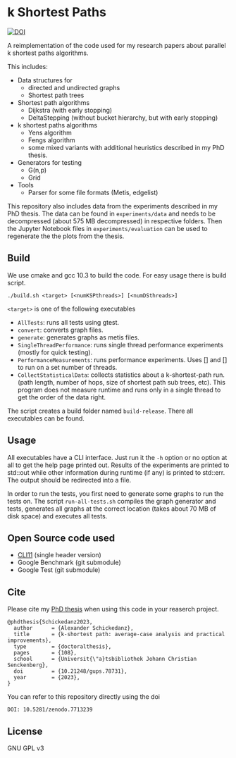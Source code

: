 # k Shortest Paths
[![DOI](https://zenodo.org/badge/605519771.svg)](https://zenodo.org/badge/latestdoi/605519771)

A reimplementation of the code used for my research papers about parallel k shortest paths algorithms.

This includes:
- Data structures for
  - directed and undirected graphs
  - Shortest path trees
- Shortest path algorithms
  - Dijkstra (with early stopping)
  - DeltaStepping (without bucket hierarchy, but with early stopping)
- k shortest paths algorithms
  - Yens algorithm
  - Fengs algorithm
  - some mixed variants with additional heuristics described in my PhD thesis.
- Generators for testing
  - G(n,p)
  - Grid
- Tools
  - Parser for some file formats (Metis, edgelist)

This repository also includes data from the experiments described in my PhD thesis. The data can be found in `experiments/data` and needs to be decompressed (about 575 MB decompressed) in respective folders. Then the Jupyter Notebook files in `experiments/evaluation` can be used to regenerate the the plots from the thesis.

## Build

We use cmake and gcc 10.3 to build the code. For easy usage there is build script.

```
./build.sh <target> [<numKSPthreads>] [<numDSthreads>]
```

`<target>` is one of the following executables
- `AllTests`: runs all tests using gtest.
- `convert`: converts graph files.
- `generate`: generates graphs as metis files.
- `SingleThreadPerformance`: runs single thread performance experiments (mostly for quick testing).
- `PerformanceMeasurements`: runs performance experiments. Uses [<numKSPthreads>] and [<numDSthreads>] to run on a set number of threads.
- `CollectStatisticalData`: collects statistics about a k-shortest-path run. (path length, number of hops, size of shortest path sub trees, etc). This program does not measure runtime and runs only in a single thread to get the order of the data right.

The script creates a build folder named `build-release`. There all executables can be found.

## Usage

All executables have a CLI interface. Just run it the `-h` option or no option at all to get the help page printed out. Results of the experiments are printed to std::out while other information during runtime (if any) is printed to std::err. The output should be redirected into a file.

In order to run the tests, you first need to generate some graphs to run the tests on. The script `run-all-tests.sh` compiles the graph generator and tests, generates all graphs at the correct location (takes about 70 MB of disk space) and executes all tests.

## Open Source code used

- [CLI11](https://github.com/CLIUtils/CLI11) (single header version)
- Google Benchmark (git submodule)
- Google Test (git submodule)

## Cite

Please cite my [PhD thesis](https://doi.org/10.21248/gups.78731) when using this code in your reaserch project.

```
@phdthesis{Schickedanz2023,
  author      = {Alexander Schickedanz},
  title       = {k-shortest path: average-case analysis and practical improvements},
  type        = {doctoralthesis},
  pages       = {108},
  school      = {Universit{\"a}tsbibliothek Johann Christian Senckenberg},
  doi         = {10.21248/gups.78731},
  year        = {2023},
}
```

You can refer to this repository directly using the doi
```
DOI: 10.5281/zenodo.7713239
```

## License

GNU GPL v3
